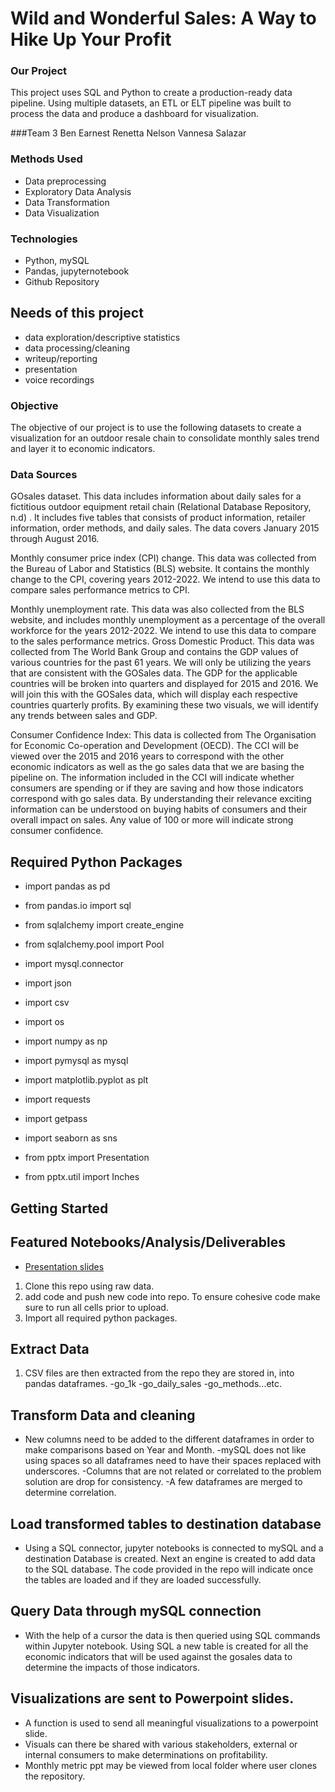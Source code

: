 # Wild and Wonderful Sales: A Way to Hike Up Your Profit

### Our Project
This project uses SQL and Python to create a production-ready data pipeline. Using multiple datasets, an ETL or ELT pipeline was built to process the data and produce a dashboard for visualization.

###Team 3
Ben Earnest
Renetta Nelson
Vannesa Salazar

### Methods Used
* Data preprocessing
* Exploratory Data Analysis
* Data Transformation
* Data Visualization


### Technologies
* Python, mySQL
* Pandas, jupyternotebook
* Github Repository

## Needs of this project

- data exploration/descriptive statistics
- data processing/cleaning
- writeup/reporting
- presentation
- voice recordings

### Objective
The objective of our project is to use the following datasets to create a visualization for an outdoor resale chain to consolidate monthly sales trend and layer it to economic indicators.

### Data Sources

GOsales dataset. This data includes information about daily sales for a fictitious outdoor equipment retail chain (Relational Database Repository, n.d) .  It includes five tables that consists of product information, retailer information, order methods, and daily sales.  The data covers January 2015 through August 2016. 

Monthly consumer price index (CPI) change.  This data was collected from the Bureau of Labor and Statistics (BLS) website.  It contains the monthly change to the CPI, covering years 2012-2022.  We intend to use this data to compare sales performance metrics to CPI.

Monthly unemployment rate.  This data was also collected from the BLS website, and includes monthly unemployment as a percentage of the overall workforce for the years 2012-2022.  We intend to use this data to compare to the sales performance metrics.
Gross Domestic Product.  This data was collected from The World Bank Group and contains the GDP values of various countries for the past 61 years. We will only be utilizing the years that are consistent with the GOSales data. The GDP for the applicable countries will be broken into quarters and displayed for 2015 and 2016. We will join this with the GOSales data, which will display each respective countries quarterly profits. By examining these two visuals, we will identify any trends between sales and GDP. 

Consumer Confidence Index: This data is collected from The Organisation for Economic Co-operation and Development (OECD). The CCI will be viewed over the 2015 and 2016 years to correspond with the other economic indicators as well as the go sales data that we are basing the pipeline on. The information included in the CCI will indicate whether consumers are spending or if they are saving and how those indicators correspond with go sales data. By understanding their relevance exciting information can be understood on buying habits of consumers and their overall impact on sales. Any value of 100 or more will indicate strong consumer confidence. 

## Required Python Packages
* import pandas as pd
* from pandas.io import sql
* from sqlalchemy import create_engine
* from sqlalchemy.pool import Pool
* import mysql.connector
* import json
* import csv
* import os

* import numpy as np
* import pymysql as mysql
* import matplotlib.pyplot as plt
* import requests
* import getpass
* import seaborn as sns
* from pptx import Presentation 
* from pptx.util import Inches 


## Getting Started

## Featured Notebooks/Analysis/Deliverables
* [Presentation slides ]()

1. Clone this repo using raw data.
2. add code and push new code into repo. To ensure cohesive code make sure to run all cells prior to upload. 
3. Import all required python packages. 

## Extract Data
1. CSV files are then extracted from the repo they are stored in, into pandas dataframes. 
-go_1k
-go_daily_sales
-go_methods...etc.

## Transform Data and cleaning
- New columns need to be added to the different dataframes in order to make comparisons based on Year and Month. 
-mySQL does not like using spaces so all dataframes need to have their spaces replaced with underscores. 
-Columns that are not related or correlated to the problem solution are drop for consistency. 
-A few dataframes are merged to determine correlation. 

## Load transformed tables to destination database
- Using a SQL connector, jupyter notebooks is connected to mySQL and a destination Database is created. Next an engine is created to add data to the SQL database. The code provided in the repo will indicate once the tables are loaded and if they are loaded successfully. 

## Query Data through mySQL connection
- With the help of a cursor the data is then queried using SQL commands within Jupyter notebook. Using SQL a new table is created for all the economic indicators that will be used against the gosales data to determine the impacts of those indicators. 

## Visualizations are sent to Powerpoint slides. 
- A function is used to send all meaningful visualizations to a powerpoint slide. 
- Visuals can there be shared with various stakeholders, external or internal consumers to make determinations on profitability. 
- Monthly metric ppt may be viewed from local folder where user clones the repository. 


